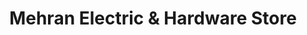 ---
title: "Mehran Electric & Hardware Store"
url: /karachi/mehran-electric-and-hardware-store/
shop: hardware
---